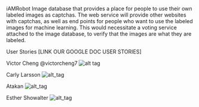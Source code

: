 iAMRobot
Image database that provides a place for people to use their own labeled images as captchas. The web service will provide other websites with captchas, as well as end points for people who want to use the labeled images for machine learning. This would necessitate a voting service attached to the image database, to verify that the images are what they are labeled.

User Stories
[LINK OUR GOOGLE DOC USER STORIES]


Victor Cheng @victorcheng7
![alt tag](https://scontent-lax3-1.xx.fbcdn.net/v/t1.0-9/10622807_10152673139128490_753304347924041020_n.jpg?oh=e31687008153312d4d08c1dca253fd45&oe=5A40AFC2 "victorcheng7")

Carly Larsson
![alt_tag](https://scontent-lax3-1.xx.fbcdn.net/v/t31.0-8/13679902_1203319689712715_2389774813230863192_o.jpg?oh=bf4596a3ee98108970b38f75c617305b&oe=5A43E3E5)

Atakan
![alt_tag](https://media.licdn.com/mpr/mpr/shrinknp_400_400/AAEAAQAAAAAAAARUAAAAJDdiYmYxZjQxLTVhYzAtNDM0NC1hMmVjLTU5ZGU0ZWFhODFmOQ.jpg)


Esther Showalter
![alt_tag](https://scontent-lax3-1.xx.fbcdn.net/v/t31.0-8/18558581_10154486951856447_1228352323692736131_o.jpg?oh=2d6e1a1ab6e37e8bd5576e053419621a&oe=5A767DE3)
